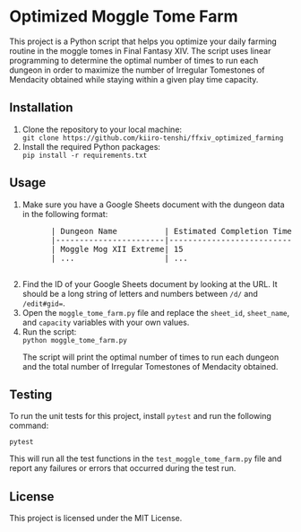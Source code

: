 <!DOCTYPE html>
<html>
<head>
  <meta charset="utf-8">
</head>
<body>
  <h1>Optimized Moggle Tome Farm</h1>

  <p>This project is a Python script that helps you optimize your daily farming routine in the moggle tomes in Final Fantasy XIV. The script uses linear programming to determine the optimal number of times to run each dungeon in order to maximize the number of Irregular Tomestones of Mendacity obtained while staying within a given play time capacity.</p>

  <h2>Installation</h2>

  <ol>
    <li>Clone the repository to your local machine:</li>
    <code>git clone https://github.com/kiiro-tenshi/ffxiv_optimized_farming</code>
    <li>Install the required Python packages:</li>
    <code>pip install -r requirements.txt</code>
  </ol>

  <h2>Usage</h2>

  <ol>
    <li>Make sure you have a Google Sheets document with the dungeon data in the following format:</li>
    <pre>
      | Dungeon Name          | Estimated Completion Time | Number of Irregular Tomestones of Mendacity |
      |-----------------------|---------------------------|---------------------------------------------|
      | Moggle Mog XII Extreme| 15                        | 40                                          |
      | ...                   | ...                       | ...                                         |
    </pre>
    <li>Find the ID of your Google Sheets document by looking at the URL. It should be a long string of letters and numbers between <code>/d/</code> and <code>/edit#gid=</code>.</li>
    <li>Open the <code>moggle_tome_farm.py</code> file and replace the <code>sheet_id</code>, <code>sheet_name</code>, and <code>capacity</code> variables with your own values.</li>
    <li>Run the script:</li>
    <code>python moggle_tome_farm.py</code>
    <p>The script will print the optimal number of times to run each dungeon and the total number of Irregular Tomestones of Mendacity obtained.</p>
  </ol>

  <h2>Testing</h2>

  <p>To run the unit tests for this project, install <code>pytest</code> and run the following command:</p>

  <code>pytest</code>

  <p>This will run all the test functions in the <code>test_moggle_tome_farm.py</code> file and report any failures or errors that occurred during the test run.</p>

  <h2>License</h2>

  <p>This project is licensed under the MIT License.</p>
</body>
</html>
